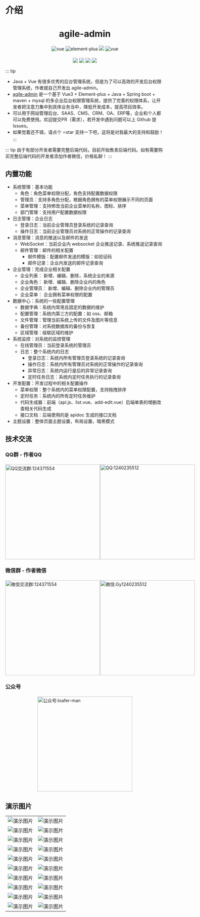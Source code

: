 # 介绍
<h1 class="center">agile-admin</h1>

<div class="svg-box center">
  <img src="https://img.shields.io/badge/vue-3.x-brightgreen.svg" alt="vue">
  <img src="https://img.shields.io/badge/element--plus-1.x-brightgreen.svg" alt="element-plus">
  <img src="https://img.shields.io/badge/License-Apache--2.0-brightgreen.svg" />
  <img src="https://www.oscs1024.com/platform/badge/gmingchen/agile-admin.svg?size=small" alt="vue">
</div>

<div class="svg-box center">
  <img src="https://img.shields.io/github/stars/gmingchen/agile-admin.svg?logo=github&color=brightgreen">
  <img src="https://img.shields.io/github/forks/gmingchen/agile-admin.svg?logo=github&color=brightgreen">
  <img src="https://gitee.com/shychen/agile-admin/badge/star.svg?theme=dark">
  <img src="https://gitee.com/shychen/agile-admin/badge/fork.svg?theme=dark">
</div>

::: tip
- Java + Vue 有很多优秀的后台管理系统，但是为了可以高效的开发后台权限管理系统，作者就自己开发出 agile-admin。
- [agile-admin](https://github.com/gmingchen/agile-admin) 是一个基于 Vue3 + Element-plus + Java + Spring boot + maven + mysql 的多企业后台权限管理系统，提供了完善的权限体系，让开发者把注意力集中到具体业务当中，降低开发成本，提高项目效率。
- 可以用于网站管理后台、SAAS、CMS、CRM、OA、ERP等，企业和个人都可以免费使用。欢迎提交PR（需求），若开发中遇到问题可以上 Github 提 Issues。
- 如果觉着还不错，请点个 ⭐star 支持一下吧，这将是对我最大的支持和鼓励！ 
:::

::: tip
由于有部分开发者需要完整后端代码，目前开始售卖后端代码。如有需要购买完整后端代码的开发者添加作者微信，价格私聊！
:::

## 内置功能
- 系统管理：基本功能
  - 角色：角色菜单权限分配，角色支持配置数据权限
  - 管理员：支持多角色分配，根据角色拥有的菜单权限展示不同的页面
  - 菜单管理：支持修改当前企业菜单的名称、图标、排序
  - 部门管理：支持用户配置数据权限
- 日志管理：企业日志
  - 登录日志：当前企业管理员登录系统的记录查询
  - 操作日志：当前企业管理员对系统的正常操作的记录查询
- 消息管理：消息的推送以及邮件的发送
  - WebSocket：当前企业内 websocket 企业推送记录、系统推送记录查询
  - 邮件管理：邮件的相关配置
    - 邮件模版：配置邮件发送的模版：如验证码
    - 邮件记录：企业内发送的邮件记录查询
- 企业管理：完成企业相关配置
  - 企业列表： 新增、编辑、删除，系统企业的来源
  - 企业角色： 新增、编辑、删除企业内的角色
  - 企业管理员： 新增、编辑、删除企业内的管理员
  - 企业菜单： 企业拥有菜单权限的配置
- 数据中心：系统的一些配置管理
  - 数据字典：系统内常用且固定的数据的维护
  - 配置管理：系统内第三方的配置：如 oss、邮箱
  - 文件管理：管理当前系统上传的文件及图片等信息
  - 备份管理：对系统数据库的备份与恢复
  - 区域管理：级联区域的维护
- 系统监控：对系统的监控管理
  - 在线管理员：当前登录系统的管理员
  - 日志：整个系统内的日志
    - 登录日志：系统内所有管理员登录系统的记录查询
    - 操作日志：系统内所有管理员对系统的正常操作的记录查询
    - 异常日志：系统内运行是后的异常记录查询
    - 定时任务日志：系统内定时任务执行的记录查询
- 开发配置：开发过程中的相关配置操作
  - 菜单权限：整个系统内的菜单权限配置，支持拖拽排序
  - 定时任务：系统内的所有定时任务维护
  - 代码生成器：前端（api.js、list.vue、add-edit.vue）后端单表的增删改查相关代码生成
  - 接口文档：后端使用的是 apidoc 生成的接口文档
- 主题设置：整体页面主题设置，布局设置，暗黑模式

## 技术交流

### QQ群 - 作者QQ
<div class="img-box">
  <img src="http://oss.gumingchen.icu/image/qq-group-qr-code.jpg" title="QQ交流群" alt="QQ交流群:124371554" />
  <img src="http://oss.gumingchen.icu/image/qq-qr-code.jpg" title="QQ" alt="QQ:1240235512" />
</div>

### 微信群 - 作者微信
<div class="img-box">
  <img src="http://oss.gumingchen.icu/image/wechat-group-qr-code.jpg?time=1"title="微信交流群" alt="微信交流群:124371554" />
  <img src="http://oss.gumingchen.icu/image/wechat-qr-code-1.jpg" title="微信" alt="微信:Gy1240235512" />
</div>

### 公众号
<div class="img-box">
  <img src="http://oss.gumingchen.icu/image/official-account-qr-code.jpg" title="公众号" alt="公众号:loafer-man" />
</div>

## 演示图片
<table>
  <tr>
    <td><img src="http://oss.gumingchen.icu/frame/personal.jpg" title="演示图片" alt="演示图片" /></td>
    <td><img src="http://oss.gumingchen.icu/frame/home.jpg" title="演示图片" alt="演示图片" /></td>
  </tr>
  <tr>
    <td><img src="http://oss.gumingchen.icu/frame/menu.jpg" title="演示图片"  alt="演示图片" /></td>
    <td><img src="http://oss.gumingchen.icu/frame/file.jpg" title="演示图片"  alt="演示图片" /></td>
  </tr>
  <tr>
    <td><img src="http://oss.gumingchen.icu/frame/operation-log.jpg" title="演示图片"  alt="演示图片" /></td>
    <td><img src="http://oss.gumingchen.icu/frame/error-log.jpg" title="演示图片"  alt="演示图片" /></td>
  </tr>
  <tr>
    <td><img src="http://oss.gumingchen.icu/frame/enterprise.jpg" title="演示图片"  alt="演示图片" /></td>
    <td><img src="http://oss.gumingchen.icu/frame/enterprise-menu.jpg" title="演示图片" alt="演示图片" /></td>
  </tr>
  <tr>
    <td><img src="http://oss.gumingchen.icu/frame/enterprise-role.jpg" title="演示图片" alt="演示图片" /></td>
    <td><img src="http://oss.gumingchen.icu/frame/enterprise-administrator.jpg" title="演示图片"  alt="演示图片" /></td>
  </tr>
  <tr>
    <td><img src="http://oss.gumingchen.icu/frame/online.jpg" title="演示图片" alt="演示图片" /></td>
    <td><img src="http://oss.gumingchen.icu/frame/dictionary.jpg" title="演示图片" alt="演示图片" /></td>
  </tr>
  <tr>
    <td><img src="http://oss.gumingchen.icu/frame/api.jpg" title="演示图片" alt="演示图片" /></td>
    <td><img src="http://oss.gumingchen.icu/frame/region.jpg" title="演示图片" alt="演示图片" /></td>
  </tr>
  <tr>
    <td><img src="http://oss.gumingchen.icu/frame/login.jpg" title="演示图片"  alt="演示图片" /></td>
    <td><img src="http://oss.gumingchen.icu/frame/websocket.jpg" title="演示图片"  alt="演示图片" /></td>
  </tr>
  <tr>
    <td><img src="http://oss.gumingchen.icu/frame/login-log.jpg" title="演示图片" alt="演示图片" /></td>
    <td><img src="http://oss.gumingchen.icu/frame/configuration.jpg" title="演示图片"  alt="演示图片" /></td>
  </tr>
  <tr>
    <td><img src="http://oss.gumingchen.icu/frame/timed-task.jpg" title="演示图片" alt="演示图片" /></td>
    <td><img src="http://oss.gumingchen.icu/frame/mail-template.jpg" title="演示图片" alt="演示图片" /></td>
  </tr>
</table>

<style>
.center {
  text-align: center;
}
.svg-box {
  margin-top: 20px;
}
.img-box {
  margin-top: 20px;
  display: flex;
  justify-content: space-around;
  align-items: start;
}
.img-box img {
  width: 300px;
}
</style>